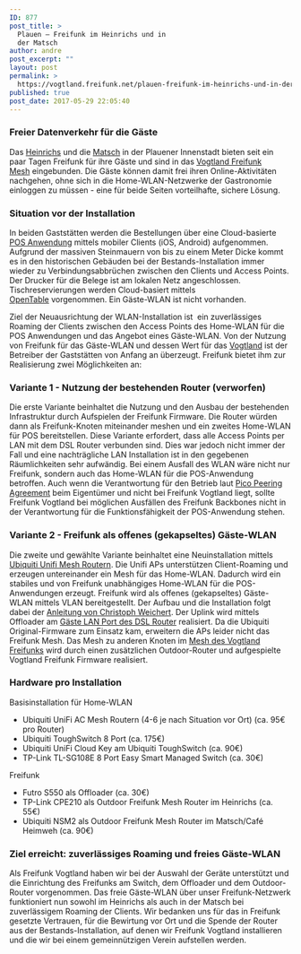 ```yaml
---
ID: 877
post_title: >
  Plauen – Freifunk im Heinrichs und in
  der Matsch
author: andre
post_excerpt: ""
layout: post
permalink: >
  https://vogtland.freifunk.net/plauen-freifunk-im-heinrichs-und-in-der-matsch/
published: true
post_date: 2017-05-29 22:05:40
---
```

<h3>Freier Datenverkehr für die Gäste</h3>

Das <a href="http://www.heinrichs-plauen.de/" target="_blank">Heinrichs</a> und die <a href="https://matsch-plauen.jimdo.com/" target="_blank">Matsch</a> in der Plauener Innenstadt bieten seit ein paar Tagen Freifunk für ihre Gäste<!--more--> und sind in das <a href="https://vogtland.freifunk.net/map/" target="_blank">Vogtland Freifunk Mesh</a> eingebunden. Die Gäste können damit frei ihren Online-Aktivitäten nachgehen, ohne sich in die Home-WLAN-Netzwerke der Gastronomie einloggen zu müssen - eine für beide Seiten vorteilhafte, sichere Lösung.


<h3>Situation vor der Installation</h3>

In beiden Gaststätten werden die Bestellungen über eine Cloud-basierte <a href="https://www.gastronovi.de/" target="_blank">POS Anwendung</a> mittels mobiler Clients (iOS, Android) aufgenommen. Aufgrund der massiven Steinmauern von bis zu einem Meter Dicke kommt es in den historischen Gebäuden bei der Bestands-Installation immer wieder zu Verbindungsabbrüchen zwischen den Clients und Access Points. Der Drucker für die Belege ist am lokalen Netz angeschlossen. Tischreservierungen werden Cloud-basiert mittels <a href="https://www.opentable.de/start/home" target="_blank">OpenTable</a> vorgenommen. Ein Gäste-WLAN ist nicht vorhanden.

Ziel der Neuausrichtung der WLAN-Installation ist  ein zuverlässiges Roaming der Clients zwischen den Access Points des Home-WLAN für die POS Anwendungen und das Angebot eines Gäste-WLAN. Von der Nutzung von Freifunk für das Gäste-WLAN und dessen Wert für das <a href="http://www.vogtland-tourismus.de/" target="_blank">Vogtland</a> ist der Betreiber der Gaststätten von Anfang an überzeugt. Freifunk bietet ihm zur Realisierung zwei Möglichkeiten an:


<h3>Variante 1 - Nutzung der bestehenden Router (verworfen)</h3>

Die erste Variante beinhaltet die Nutzung und den Ausbau der bestehenden Infrastruktur durch Aufspielen der Freifunk Firmware. Die Router würden dann als Freifunk-Knoten miteinander meshen und ein zweites Home-WLAN für POS bereitstellen. Diese Variante erfordert, dass alle Access Points per LAN mit dem DSL Router verbunden sind. Dies war jedoch nicht immer der Fall und eine nachträgliche LAN Installation ist in den gegebenen Räumlichkeiten sehr aufwändig. Bei einem Ausfall des WLAN wäre nicht nur Freifunk, sondern auch das Home-WLAN für die POS-Anwendung betroffen. Auch wenn die Verantwortung für den Betrieb laut <a href="http://www.picopeer.net/PPA-de.shtml" target="_blank">Pico Peering Agreement</a> beim Eigentümer und nicht bei Freifunk Vogtland liegt, sollte Freifunk Vogtland bei möglichen Ausfällen des Freifunk Backbones nicht in der Verantwortung für die Funktionsfähigkeit der POS-Anwendung stehen. 

<h3>Variante 2 - Freifunk als offenes (gekapseltes) Gäste-WLAN</h3>

Die zweite und gewählte Variante beinhaltet eine Neuinstallation mittels <a href="http://dl-origin.ubnt.com/datasheets/unifi/UniFi_AC_Mesh_DS.pdf" target="_blank">Ubiquiti Unifi Mesh Routern</a>. Die Unifi APs unterstützen Client-Roaming und erzeugen untereinander ein Mesh für das Home-WLAN. Dadurch wird ein stabiles und von Freifunk unabhängiges Home-WLAN für die POS-Anwendungen erzeugt. Freifunk wird als offenes (gekapseltes) Gäste-WLAN mittels VLAN bereitgestellt. Der Aufbau und die Installation folgt dabei der <a href="https://psi.cx/2017/unifi-ff-setup/" target="_blank">Anleitung von Christoph Weichert</a>. Der Uplink wird mittels Offloader am <a href="https://vogtland.freifunk.net/freifunk-router-an-fritzbox-per-gaeste-lan/" target="_blank">Gäste LAN Port des DSL Router</a> realisiert. Da die Ubiquiti Original-Firmware zum Einsatz kam, erweitern die APs leider nicht das Freifunk Mesh. Das Mesh zu anderen Knoten im <a href="https://vogtland.freifunk.net/map/" target="_blank">Mesh des Vogtland Freifunks</a> wird durch einen zusätzlichen Outdoor-Router und aufgespielte Vogtland Freifunk Firmware realisiert. 

<h3>Hardware pro Installation</h3>

Basisinstallation für Home-WLAN 
<ul>
 	<li style="font-weight: 400;">Ubiquiti UniFi AC Mesh Routern (4-6 je nach Situation vor Ort) (ca. 95€ pro Router)</li>
 	<li style="font-weight: 400;">Ubiquiti ToughSwitch 8 Port (ca. 175€)</li>
 	<li style="font-weight: 400;">Ubiquiti UniFi Cloud Key am Ubiquiti ToughSwitch (ca. 90€)</li>
 	<li style="font-weight: 400;">TP-Link TL-SG108E 8 Port Easy Smart Managed Switch (ca. 30€)</li>
</ul>

Freifunk
<ul>
 	<li style="font-weight: 400;">Futro S550 als Offloader (ca. 30€)</li>
 	<li style="font-weight: 400;">TP-Link CPE210 als Outdoor Freifunk Mesh Router im Heinrichs (ca. 55€)</li>
 	<li style="font-weight: 400;">Ubiquiti NSM2 als Outdoor Freifunk Mesh Router im Matsch/Café Heimweh (ca. 90€)</li>
</ul>

<h3>Ziel erreicht: zuverlässiges Roaming und freies Gäste-WLAN</h3>

Als Freifunk Vogtland haben wir bei der Auswahl der Geräte unterstützt und die Einrichtung des Freifunks am Switch, dem Offloader und dem Outdoor-Router vorgenommen. Das freie Gäste-WLAN über unser Freifunk-Netzwerk funktioniert nun sowohl im Heinrichs als auch in der Matsch bei zuverlässigem Roaming der Clients. Wir bedanken uns für das in Freifunk gesetzte Vertrauen, für die Bewirtung vor Ort und die Spende der Router aus der Bestands-Installation, auf denen wir Freifunk Vogtland installieren und die wir bei einem gemeinnützigen Verein aufstellen werden.